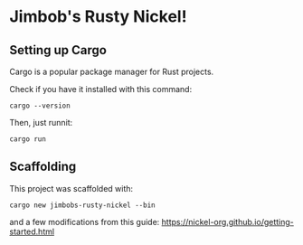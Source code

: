 # Jimbob's Rusty Nickel!

## Setting up Cargo
Cargo is a popular package manager for Rust projects.

Check if you have it installed with this command:
```
cargo --version
```

Then, just runnit:
```
cargo run
```

## Scaffolding

This project was scaffolded with:
```
cargo new jimbobs-rusty-nickel --bin
```

and a few modifications from this guide: https://nickel-org.github.io/getting-started.html
